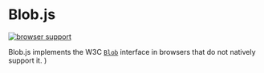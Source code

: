 Blob.js
==============
[![browser support](https://travis-ci.org/chevett/Blob.js.svg)
](https://travis-ci.org/chevett/Blob.js)

Blob.js implements the W3C [`Blob`][1] interface in browsers that do
not natively support it.
)

  [1]: https://developer.mozilla.org/en-US/docs/Web/API/Blob
